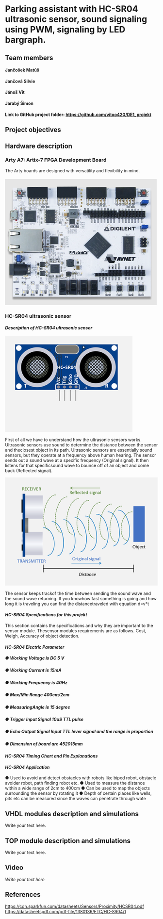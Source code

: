 # Parking assistant with HC-SR04 ultrasonic sensor, sound signaling using PWM, signaling by LED bargraph.

## Team members
#### Jančošek Matúš
#### Jančová Silvie
#### Jánoš Vít
#### Jarabý Šimon
#### Link to GitHub project folder: https://github.com/vitoo420/DE1_projekt

## Project objectives

### 


## Hardware description
### Arty A7: Artix-7 FPGA Development Board
The Arty boards are designed with versatility and flexibility in mind.
####  ![Arty A7 Board](Images/Board1.png)






### HC-SR04 ultrasonic sensor
#### *Description of HC-SR04 ultrasonic sensor*

![HC-SR04](Images/Sensor3.png)

First of all we have to understand how the ultrasonic sensors works. Ultrasonic sensors use sound to determine the distance between the sensor and theclosest object in its path. 
Ultrasonic sensors are essentially sound sensors, but they operate at a frequency above human hearing. The sensor sends out a sound wave at a specific frequency (Original signal). 
It then listens for that specificsound wave to bounce off of an object and come back (Reflected signal).

![HC-SR04](Images/Sensor4.png)

The sensor keeps trackof the time between sending the sound wave and the sound wave returning. 
If you knowhow fast something is going and how long it is traveling you can find the distancetraveled with equation d=v*t

#### *HC-SR04 Specifications for this projekt*
This section contains the specifications and why they are important to the sensor module. Thesensor modules requirements are as follows. Cost, Weigh, Accuracy of object detection. 

#### *HC-SR04 Electric Parameter*
##### ● Working Voltage is DC 5 V
##### ● Working Current is 15mA
##### ● Working Frequency is 40Hz
##### ● Max/Min Range 400cm/2cm
##### ● MeasuringAngle is 15 degree
##### ● Trigger Input Signal 10uS TTL pulse
##### ● Echo Output Signal Input TTL lever signal and the range in proportion
##### ● Dimension of board are 45*20*15mm 

#### *HC-SR04 Timing Chart and Pin Explanations*


#### *HC-SR04 Application*
● Used to avoid and detect obstacles with robots like biped robot, obstacle avoider robot, path finding robot etc.
● Used to measure the distance within a wide range of 2cm to 400cm
● Can be used to map the objects surrounding the sensor by rotating it
● Depth of certain places like wells, pits etc can be measured since the waves can penetrate through wate




## VHDL modules description and simulations

Write your text here.


## TOP module description and simulations

Write your text here.


## Video

*Write your text here*


## References

   https://cdn.sparkfun.com/datasheets/Sensors/Proximity/HCSR04.pdf
   https://datasheetspdf.com/pdf-file/1380136/ETC/HC-SR04/1
